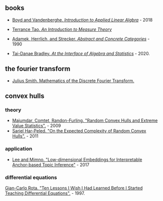 ## books

- [Boyd and Vandenberghe. _Introduction to Applied Linear Algbra_](http://vmls-book.stanford.edu/vmls.pdf) - 2018
- [Terrance Tao. _An Introduction to Measure Theory_](https://terrytao.files.wordpress.com/2012/12/gsm-126-tao5-measure-book.pdf)
- [Adamek, Herrlich, and Strecker. _Abstract and Concrete Categories_](http://katmat.math.uni-bremen.de/acc/acc.pdf) - 1990

- [Tai-Danae Bradley. _At the Interface of Algebra and Statistics_](https://arxiv.org/pdf/2004.05631.pdf) - 2020.

## the fourier transform

- [Julius Smith. Mathematics of the Discrete Fourier Transform.](https://ccrma.stanford.edu/~jos/mdft/mdft.html)

## convex hulls

### theory

- [Majumdar, Comtet, Randon-Furling. "Random Convex Hulls and Extreme Value Statistics".](https://arxiv.org/pdf/0912.0631.pdf) - 2009
- [Sariel Har-Peled. "On the Expected Complexity of Random Convex Hulls".](https://arxiv.org/abs/1111.5340) - 2011

### application
- [Lee and Mimno. "Low-dimensional Embeddings for Interpretable Anchor-based Topic Inference"](https://arxiv.org/pdf/1711.06826.pdf) - 2017


### differential equations

[Gian-Carlo Rota. "Ten Lessons I Wish I Had Learned Before I Started Teaching Differential Equations".](https://web.williams.edu/Mathematics/lg5/Rota.pdf) - 1997.
